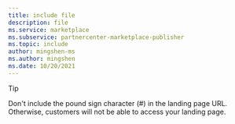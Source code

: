 ```yaml
---
title: include file
description: file
ms.service: marketplace 
ms.subservice: partnercenter-marketplace-publisher
ms.topic: include
author: mingshen-ms
ms.author: mingshen
ms.date: 10/20/2021
---
```


> [!TIP]
> Don't include the pound sign character (#) in the landing page URL. Otherwise, customers will not be able to access your landing page.
